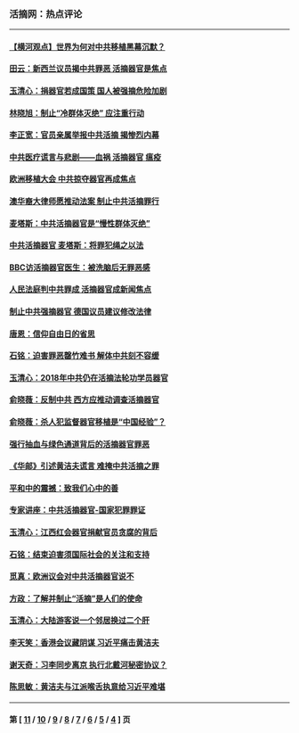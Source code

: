 ### 活摘网：热点评论
---
#### [【横河观点】世界为何对中共移植黑幕沉默？](../../pages/nf5879/n13244249.md?11100430) 
#### [田云：新西兰议员揭中共罪恶 活摘器官是焦点](../../pages/nf5879/n13070629.md?11100430) 
#### [玉清心：捐器官若成国策 国人被强摘危险加剧](../../pages/nf5879/n12802713.md?11100430) 
#### [林晓旭：制止“冷群体灭绝” 应注重行动](../../pages/nf5879/n12779736.md?11100430) 
#### [李正宽：官员亲属举报中共活摘 揭惨烈内幕](../../pages/nf5879/n12684490.md?11100430) 
#### [中共医疗谎言与悲剧——血祸 活摘器官 瘟疫](../../pages/nf5879/n12372103.md?11100430) 
#### [欧洲移植大会 中共掠夺器官再成焦点](../../pages/nf5879/n11538883.md?11100430) 
#### [澳华裔大律师愿推动法案 制止中共活摘罪行](../../pages/nf5879/n11377039.md?11100430) 
#### [麦塔斯：中共活摘器官是“慢性群体灭绝”](../../pages/nf5879/n11350529.md?11100430) 
#### [中共活摘器官 麦塔斯：将罪犯绳之以法](../../pages/nf5879/n11347973.md?11100430) 
#### [BBC访活摘器官医生：被洗脑后无罪恶感](../../pages/nf5879/n11335935.md?11100430) 
#### [人民法庭判中共罪成 活摘器官成新闻焦点](../../pages/nf5879/n11331578.md?11100430) 
#### [制止中共强摘器官 德国议员建议修改法律](../../pages/nf5879/n11249451.md?11100430) 
#### [唐恩：信仰自由日的省思](../../pages/nf5879/n11003525.md?11100430) 
#### [石铭：迫害罪恶罄竹难书  解体中共刻不容缓](../../pages/nf5879/n10942855.md?11100430) 
#### [玉清心：2018年中共仍在活摘法轮功学员器官](../../pages/nf5879/n10914646.md?11100430) 
#### [俞晓薇：反制中共 西方应推动调查活摘器官](../../pages/nf5879/n10794671.md?11100430) 
#### [俞晓薇：杀人犯监督器官移植是“中国经验”？](../../pages/nf5879/n10466427.md?11100430) 
#### [强行抽血与绿色通道背后的活摘器官罪恶](../../pages/nf5879/n10004708.md?11100430) 
#### [《华邮》引述黄洁夫谎言 难掩中共活摘之罪](../../pages/nf5879/n9642309.md?11100430) 
#### [平和中的震撼：致我们心中的善](../../pages/nf5879/n9021123.md?11100430) 
#### [专家讲座：中共活摘器官-国家犯罪罪证](../../pages/nf5879/n8828153.md?11100430) 
#### [玉清心：江西红会器官捐献官员贪腐的背后](../../pages/nf5879/n8522122.md?11100430) 
#### [石铭：结束迫害须国际社会的关注和支持](../../pages/nf5879/n8443497.md?11100430) 
#### [觅真：欧洲议会对中共活摘器官说不](../../pages/nf5879/n8337486.md?11100430) 
#### [方政：了解并制止“活摘”是人们的使命](../../pages/nf5879/n8329214.md?11100430) 
#### [玉清心：大陆游客说一个邻居换过二个肝](../../pages/nf5879/n8291404.md?11100430) 
#### [李天笑：香港会议藏阴谋 习近平痛击黄洁夫](../../pages/nf5879/n8241459.md?11100430) 
#### [谢天奇：习李同步离京 执行北戴河秘密协议？](../../pages/nf5879/n8230418.md?11100430) 
#### [陈思敏：黄洁夫与江派喉舌执意给习近平难堪](../../pages/nf5879/n8222166.md?11100430) 

---
#### 第 [ [11](./11.md?11100430) / [10](./10.md?11100430) / [9](./9.md?11100430) / [8](./8.md?11100430) / [7](./7.md?11100430) / [6](./6.md?11100430) / [5](./5.md?11100430) / [4](./4.md?11100430) ] 页
